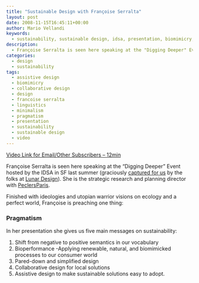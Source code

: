 ```yaml
---
title: "Sustainable Design with Françoise Serralta"
layout: post
date: 2008-11-15T16:45:11+00:00
author: Mario Vellandi
keywords:
  - sustainability, sustainable design, idsa, presentation, biomimicry, lazy, pragmatism, application
description:
  - Françoise Serralta is seen here speaking at the "Digging Deeper" Event hosted by the IDSA in SF last summer (graciously captured for us by the folks at Lunar Design)
categories:
  - design
  - sustainability
tags:
  - assistive design
  - biomimicry
  - collaborative design
  - design
  - francoise serralta
  - linguistics
  - minimalism
  - pragmatism
  - presentation
  - sustainability
  - sustainable design
  - video
---
```

[Video Link for Email/Other Subscribers &#8211; 12min](http://vimeo.com/2143622)

Françoise Serralta is seen here speaking at the &#8220;Digging Deeper&#8221; Event hosted by the IDSA in SF last summer (graciously <a rel="nofollow" href="http://iconocast.typepad.com/iconocast/2008/11/francoise-serralta-on-sustainable-design.html">captured for us</a> by the folks at <a rel="nofollow" href="http://www.lunar.com/">Lunar Design</a>). She is the strategic research and planning director with <a rel="nofollow" href="http://www.peclersparis.com/">PeclersParis</a>.

Finished with ideologies and utopian warrior visions on ecology and a perfect world, Françoise is preaching one thing:

### **Pragmatism**

In her presentation she gives us five main messages on sustainability:

  1. Shift from negative to positive semantics in our vocabulary
  2. Bioperformance -Applying renewable, natural, and biomimicked processes to our consumer world
  3. Pared-down and simplified design
  4. Collaborative design for local solutions
  5. Assistive design to make sustainable solutions easy to adopt.
